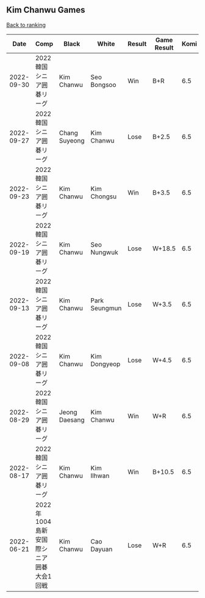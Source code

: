 ## Kim Chanwu Games

[Back to ranking](../../index.md)




| **Date** | **Comp** | **Black** | **White** | **Result** | **Game Result** | **Komi** | **Rating** | **Diff** | 
| --- | --- | --- | --- | --- | --- | --- | --- | --- |
| 2022-09-30 | 2022韓国シニア囲碁リーグ | Kim Chanwu | Seo Bongsoo | Win | B+R | 6.5 | 2610 | 137 | 
| 2022-09-27 | 2022韓国シニア囲碁リーグ | Chang Suyeong | Kim Chanwu | Lose | B+2.5 | 6.5 | 2473 | -22 | 
| 2022-09-23 | 2022韓国シニア囲碁リーグ | Kim Chanwu | Kim Chongsu | Win | B+3.5 | 6.5 | 2495 | 0 | 
| 2022-09-19 | 2022韓国シニア囲碁リーグ | Kim Chanwu | Seo Nungwuk | Lose | W+18.5 | 6.5 | 2495 | 6 | 
| 2022-09-13 | 2022韓国シニア囲碁リーグ | Kim Chanwu | Park Seungmun | Lose | W+3.5 | 6.5 | 2489 | -112 | 
| 2022-09-08 | 2022韓国シニア囲碁リーグ | Kim Chanwu | Kim Dongyeop | Lose | W+4.5 | 6.5 | 2601 | -59 | 
| 2022-08-29 | 2022韓国シニア囲碁リーグ | Jeong Daesang | Kim Chanwu | Win | W+R | 6.5 | 2660 | 73 | 
| 2022-08-17 | 2022韓国シニア囲碁リーグ | Kim Chanwu | Kim Ilhwan | Win | B+10.5 | 6.5 | 2587 | 39 | 
| 2022-06-21 | 2022年1004島新安国際シニア囲碁大会1回戦 | Kim Chanwu | Cao Dayuan | Lose | W+R | 6.5 | 2548 | missing |





